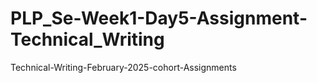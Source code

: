 # PLP_Se-Week1-Day5-Assignment-Technical_Writing
Technical-Writing-February-2025-cohort-Assignments
